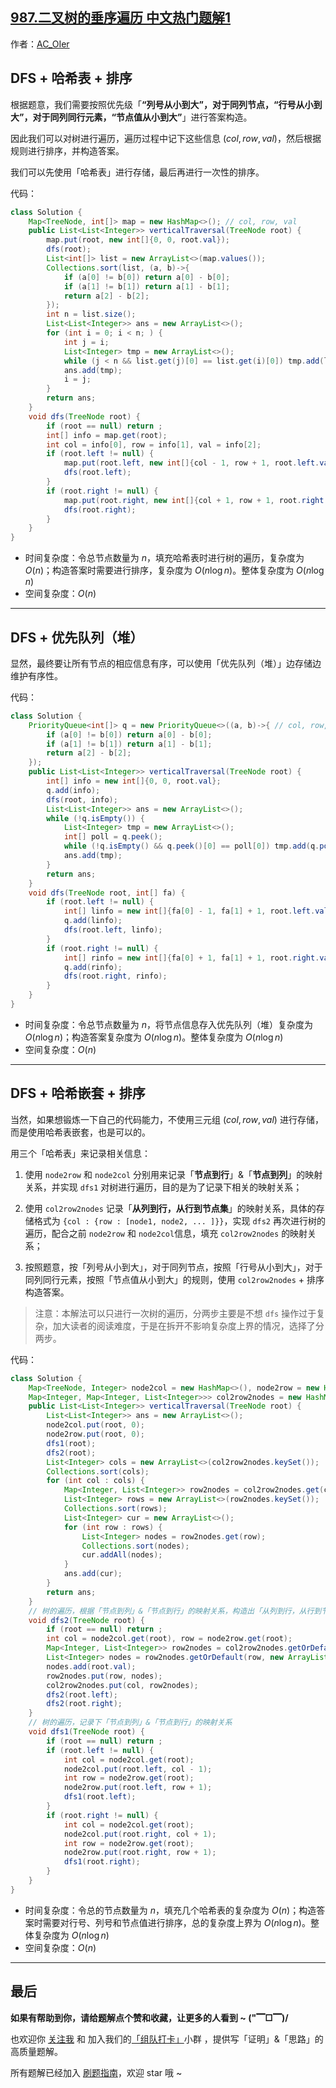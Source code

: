 ## [987.二叉树的垂序遍历 中文热门题解1](https://leetcode.cn/problems/vertical-order-traversal-of-a-binary-tree/solutions/100000/gong-shui-san-xie-yi-ti-shuang-jie-dfs-h-wfm3)

作者：[AC_OIer](https://leetcode.cn/u/AC_OIer)
## DFS + 哈希表 + 排序

根据题意，我们需要按照优先级「**“列号从小到大”，对于同列节点，“行号从小到大”，对于同列同行元素，“节点值从小到大”**」进行答案构造。

因此我们可以对树进行遍历，遍历过程中记下这些信息 $(col, row, val)$，然后根据规则进行排序，并构造答案。

我们可以先使用「哈希表」进行存储，最后再进行一次性的排序。

代码：
```Java []
class Solution {
    Map<TreeNode, int[]> map = new HashMap<>(); // col, row, val
    public List<List<Integer>> verticalTraversal(TreeNode root) {
        map.put(root, new int[]{0, 0, root.val});
        dfs(root);
        List<int[]> list = new ArrayList<>(map.values());
        Collections.sort(list, (a, b)->{
            if (a[0] != b[0]) return a[0] - b[0];
            if (a[1] != b[1]) return a[1] - b[1];
            return a[2] - b[2];
        });
        int n = list.size();
        List<List<Integer>> ans = new ArrayList<>();
        for (int i = 0; i < n; ) {
            int j = i;
            List<Integer> tmp = new ArrayList<>();
            while (j < n && list.get(j)[0] == list.get(i)[0]) tmp.add(list.get(j++)[2]);
            ans.add(tmp);
            i = j;
        }
        return ans;
    }
    void dfs(TreeNode root) {
        if (root == null) return ;
        int[] info = map.get(root);
        int col = info[0], row = info[1], val = info[2];
        if (root.left != null) {
            map.put(root.left, new int[]{col - 1, row + 1, root.left.val});
            dfs(root.left);
        }
        if (root.right != null) {
            map.put(root.right, new int[]{col + 1, row + 1, root.right.val});
            dfs(root.right);
        }
    }
}
```
* 时间复杂度：令总节点数量为 $n$，填充哈希表时进行树的遍历，复杂度为 $O(n)$；构造答案时需要进行排序，复杂度为 $O(n\log{n})$。整体复杂度为 $O(n\log{n})$
* 空间复杂度：$O(n)$


---

## DFS + 优先队列（堆）

显然，最终要让所有节点的相应信息有序，可以使用「优先队列（堆）」边存储边维护有序性。

代码：
```Java []
class Solution {
    PriorityQueue<int[]> q = new PriorityQueue<>((a, b)->{ // col, row, val
        if (a[0] != b[0]) return a[0] - b[0];
        if (a[1] != b[1]) return a[1] - b[1];
        return a[2] - b[2];
    });
    public List<List<Integer>> verticalTraversal(TreeNode root) {
        int[] info = new int[]{0, 0, root.val};
        q.add(info);
        dfs(root, info);
        List<List<Integer>> ans = new ArrayList<>();
        while (!q.isEmpty()) {
            List<Integer> tmp = new ArrayList<>();
            int[] poll = q.peek();
            while (!q.isEmpty() && q.peek()[0] == poll[0]) tmp.add(q.poll()[2]);
            ans.add(tmp);
        }
        return ans;
    }
    void dfs(TreeNode root, int[] fa) {
        if (root.left != null) {
            int[] linfo = new int[]{fa[0] - 1, fa[1] + 1, root.left.val};
            q.add(linfo);
            dfs(root.left, linfo);
        }
        if (root.right != null) {
            int[] rinfo = new int[]{fa[0] + 1, fa[1] + 1, root.right.val};
            q.add(rinfo);
            dfs(root.right, rinfo);
        }
    }
}
```
* 时间复杂度：令总节点数量为 $n$，将节点信息存入优先队列（堆）复杂度为 $O(n\log{n})$；构造答案复杂度为 $O(n\log{n})$。整体复杂度为 $O(n\log{n})$
* 空间复杂度：$O(n)$

---

## DFS + 哈希嵌套 + 排序

当然，如果想锻炼一下自己的代码能力，不使用三元组 $(col, row, val)$ 进行存储，而是使用哈希表嵌套，也是可以的。

用三个「哈希表」来记录相关信息：

1. 使用 `node2row` 和 `node2col` 分别用来记录「**节点到行**」&「**节点到列**」的映射关系，并实现 `dfs1` 对树进行遍历，目的是为了记录下相关的映射关系；

2. 使用 `col2row2nodes` 记录「**从列到行，从行到节点集**」的映射关系，具体的存储格式为 `{col : {row : [node1, node2, ... ]}}`，实现 `dfs2` 再次进行树的遍历，配合之前 `node2row` 和 `node2col`信息，填充 `col2row2nodes` 的映射关系；

3. 按照题意，按「列号从小到大」，对于同列节点，按照「行号从小到大」，对于同列同行元素，按照「节点值从小到大」的规则，使用 `col2row2nodes` + 排序 构造答案。

> 注意：本解法可以只进行一次树的遍历，分两步主要是不想 `dfs` 操作过于复杂，加大读者的阅读难度，于是在拆开不影响复杂度上界的情况，选择了分两步。

代码：
```Java []
class Solution {
    Map<TreeNode, Integer> node2col = new HashMap<>(), node2row = new HashMap<>();
    Map<Integer, Map<Integer, List<Integer>>> col2row2nodes = new HashMap<>();
    public List<List<Integer>> verticalTraversal(TreeNode root) {
        List<List<Integer>> ans = new ArrayList<>();
        node2col.put(root, 0);
        node2row.put(root, 0);
        dfs1(root);
        dfs2(root);
        List<Integer> cols = new ArrayList<>(col2row2nodes.keySet());
        Collections.sort(cols);
        for (int col : cols) {
            Map<Integer, List<Integer>> row2nodes = col2row2nodes.get(col);
            List<Integer> rows = new ArrayList<>(row2nodes.keySet());
            Collections.sort(rows);
            List<Integer> cur = new ArrayList<>();
            for (int row : rows) {
                List<Integer> nodes = row2nodes.get(row);
                Collections.sort(nodes);
                cur.addAll(nodes);
            }
            ans.add(cur);
        }
        return ans;
    }
    // 树的遍历，根据「节点到列」&「节点到行」的映射关系，构造出「从列到行，从行到节点集」的映射关系
    void dfs2(TreeNode root) {
        if (root == null) return ;
        int col = node2col.get(root), row = node2row.get(root);
        Map<Integer, List<Integer>> row2nodes = col2row2nodes.getOrDefault(col, new HashMap<>());
        List<Integer> nodes = row2nodes.getOrDefault(row, new ArrayList<>());
        nodes.add(root.val);
        row2nodes.put(row, nodes);
        col2row2nodes.put(col, row2nodes);
        dfs2(root.left);
        dfs2(root.right);
    }
    // 树的遍历，记录下「节点到列」&「节点到行」的映射关系
    void dfs1(TreeNode root) {
        if (root == null) return ;
        if (root.left != null) {
            int col = node2col.get(root);
            node2col.put(root.left, col - 1);
            int row = node2row.get(root);
            node2row.put(root.left, row + 1);
            dfs1(root.left);
        }
        if (root.right != null) {
            int col = node2col.get(root);
            node2col.put(root.right, col + 1);
            int row = node2row.get(root);
            node2row.put(root.right, row + 1);
            dfs1(root.right);
        }
    }
}
```
* 时间复杂度：令总的节点数量为 $n$，填充几个哈希表的复杂度为 $O(n)$；构造答案时需要对行号、列号和节点值进行排序，总的复杂度上界为 $O(n\log{n})$。整体复杂度为 $O(n\log{n})$
* 空间复杂度：$O(n)$

---

## 最后

**如果有帮助到你，请给题解点个赞和收藏，让更多的人看到 ~ ("▔□▔)/**

也欢迎你 [关注我](https://oscimg.oschina.net/oscnet/up-19688dc1af05cf8bdea43b2a863038ab9e5.png) 和 加入我们的[「组队打卡」](https://leetcode-cn.com/u/ac_oier/)小群 ，提供写「证明」&「思路」的高质量题解。

所有题解已经加入 [刷题指南](https://github.com/SharingSource/LogicStack-LeetCode/wiki)，欢迎 star 哦 ~ 